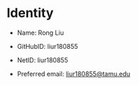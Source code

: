 # Identity

* Name: Rong Liu

* GitHubID: liur180855

* NetID: liur180855

* Preferred email: liur180855@tamu.edu
